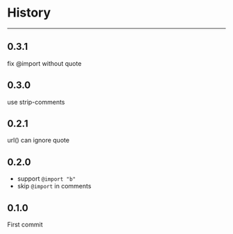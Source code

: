 # History

---

## 0.3.1

fix @import without quote

## 0.3.0

use strip-comments

## 0.2.1

url() can ignore quote

## 0.2.0

- support `@import "b"`
- skip `@import` in comments

## 0.1.0

First commit
